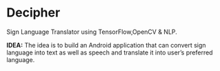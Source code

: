 # Decipher
Sign Language Translator using TensorFlow,OpenCV &amp; NLP.

**IDEA:**
The idea is to build an Android application that can convert sign language into text as well as speech and translate it into user’s preferred language.
